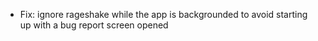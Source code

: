 - Fix: ignore rageshake while the app is backgrounded to avoid starting up with a bug report screen opened